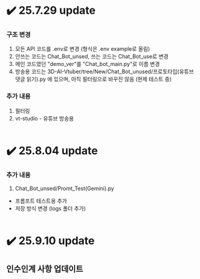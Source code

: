 # ✔️ 25.7.29 update

### 구조 변경 

1. 모든 API 코드를 .env로 변경 (형식은 .env example로 올림)
2. 안쓰는 코드는 Chat_Bot_unsed, 쓰는 코드는 Chat_Bot_use로 변경
3. 메인 코드였던 "demo_ver"를 "Chat_bot_main.py"로 이름 변경
4. 방송용 코드는 3D-AI-Vtuber/tree/New/Chat_Bot_unused/프로토타입(유튜브 댓글 읽기).py 에 있으며, 아직 필터링으로 바꾸진 않음 (현제 테스트 중)

### 추가 내용

1. 필터링
2. vt-studio - 유튜브 방송용
<br><br>
# ✔️ 25.8.04 update

### 추가 내용
1. Chat_Bot_unsed/Promt_Test(Gemini).py
- 프롬프트 테스트용 추가
- 저장 방식 변경 (logs 폴더 추가)
<br><br>

# ✔️ 25.9.10 update
## 인수인계 사항 업데이트

